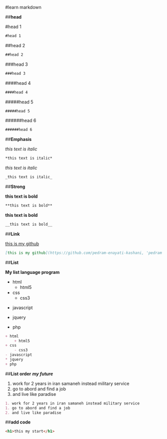 #learn markdown

##**head**

#head 1
```md
#head 1
```
##head 2
```md
##head 2
```
###head 3
```md
###head 3
```
####head 4
```md
####head 4
```
#####head 5
```md
#####head 5
```
######head 6
```md
######head 6
```

##**Emphasis**

*this text is italic*
```md
*this text is italic*
```
_this text is italic_
```md
_this text is italic_
```

##**Strong**

**this text is bold**
```md
**this text is bold**
```

__this text is bold__
```md
__this text is bold__
```

##**Link**

[this is my github](https://github.com/pedram-enayati-kashani, 'pedram enayati kashani')
```md
[this is my github](https://github.com/pedram-enayati-kashani, 'pedram enayati kashani')
```

##**List**

**My list language program**
+ html
    + html5
+ css
    - css3
- javascript
* jquery
+ php
```md
+ html
    + html5
+ css
    - css3
- javascript
* jquery
+ php
```

##**List order**
***my future***
1. work for 2 years in iran samaneh instead military service
1. go to abord and find a job
2. and live like paradise
```md
1. work for 2 years in iran samaneh instead military service
1. go to abord and find a job
2. and live like paradise
```

##**add code**
```html
<h1>this my start</h1>
```